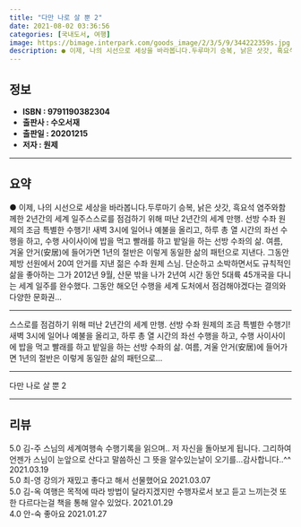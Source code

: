 ```yaml
---
title: "다만 나로 살 뿐 2"
date: 2021-08-02 03:36:56
categories: [국내도서, 여행]
image: https://bimage.interpark.com/goods_image/2/3/5/9/344222359s.jpg
description: ● 이제, 나의 시선으로 세상을 바라봅니다.두루마기 승복, 낡은 삿갓, 흑요석 염주와함께한 2년간의 세계 일주스스로를 점검하기 위해 떠난 2년간의 세계 만행. 선방 수좌 원제의 조금 특별한 수행기! 새벽 3시에 일어나 예불을 올리고, 하루 총 열 시간의 좌선 수행을 하고, 수행 사이사
---
```


## **정보**

- **ISBN : 9791190382304**
- **출판사 : 수오서재**
- **출판일 : 20201215**
- **저자 : 원제**

------



## **요약**

●  이제, 나의 시선으로 세상을 바라봅니다.두루마기 승복, 낡은 삿갓, 흑요석 염주와함께한 2년간의 세계 일주스스로를 점검하기 위해 떠난 2년간의 세계 만행. 선방 수좌 원제의 조금 특별한 수행기! 새벽 3시에 일어나 예불을 올리고, 하루 총 열 시간의 좌선 수행을 하고, 수행 사이사이에 밥을 먹고 빨래를 하고 밭일을 하는 선방 수좌의 삶. 여름, 겨울 안거(安居)에 들어가면 1년의 절반은 이렇게 동일한 삶의 패턴으로 지낸다. 그동안 제방 선원에서 20여 안거를 지낸 젊은 수좌 원제 스님. 단순하고 소박하면서도 규칙적인 삶을 좋아하는 그가 2012년 9월, 산문 밖을 나가 2년여 시간 동안 5대륙 45개국을 다니는 세계 일주를 완수했다. 그동안 해오던 수행을 세계 도처에서 점검해야겠다는 결의와 다양한 문화권...

------

스스로를 점검하기 위해 떠난 2년간의 세계 만행. 선방 수좌 원제의 조금 특별한 수행기! 새벽 3시에 일어나 예불을 올리고, 하루 총 열 시간의 좌선 수행을 하고, 수행 사이사이에 밥을 먹고 빨래를 하고 밭일을 하는 선방 수좌의 삶. 여름, 겨울 안거(安居)에 들어가면 1년의 절반은 이렇게 동일한 삶의 패턴으로... 

------


다만 나로 살 뿐 2 

------


## **리뷰** 

5.0 김-주 스님의 세계여행속 수행기록을 읽으며.. 저 자신을 돌아보게 됩니다. 그리하여 언젠가 스님이  눈앞으로 산다고 말씀하신 그 뜻을 알수있는날이 오기를...감사합니다..^^ 2021.03.19 <br/>5.0 최-영 강의가 재밌고 좋다고 해서 선물했어요 2021.03.07 <br/>5.0 김-옥 여행은 목적에 따라 방법이 달라지겠지만 수행자로서 보고 듣고 느끼는것 또한 다르다는걸 책을 통해 알수 있었다. 2021.01.29 <br/>4.0 안-숙 좋아요 2021.01.27 <br/>